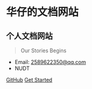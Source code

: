 <!--[logo](_media/touxiang.jpg)-->
# 华仔的文档网站
## 个人文档网站
> Our Stories Begins

* Email: 2589622350@qq.com
* NUDT

[GitHub](https://github.com/houhuawei23)
[Get Started](#quick-start)